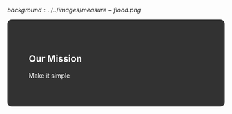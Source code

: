 $background:../../images/measure-flood.png$

<div style="border-radius: 10px;background-color: rgba(0, 0, 0, 0.8); color: #fff; padding: 50px;">

## Our Mission

Make it simple
